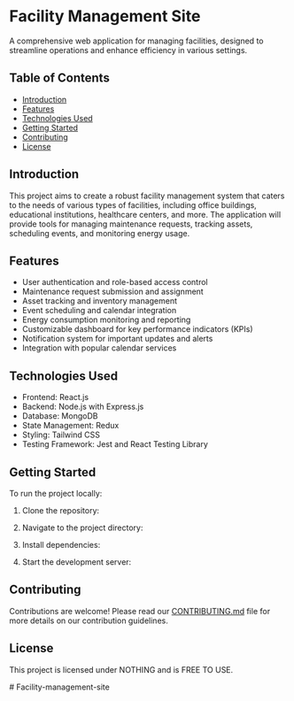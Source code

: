 # Facility Management Site

A comprehensive web application for managing facilities, designed to streamline operations and enhance efficiency in various settings.

## Table of Contents

- [Introduction](#introduction)
- [Features](#features)
- [Technologies Used](#technologies-used)
- [Getting Started](#getting-started)
- [Contributing](#contributing)
- [License](#license)

## Introduction

This project aims to create a robust facility management system that caters to the needs of various types of facilities, including office buildings, educational institutions, healthcare centers, and more. The application will provide tools for managing maintenance requests, tracking assets, scheduling events, and monitoring energy usage.

## Features

- User authentication and role-based access control
- Maintenance request submission and assignment
- Asset tracking and inventory management
- Event scheduling and calendar integration
- Energy consumption monitoring and reporting
- Customizable dashboard for key performance indicators (KPIs)
- Notification system for important updates and alerts
- Integration with popular calendar services

## Technologies Used

- Frontend: React.js
- Backend: Node.js with Express.js
- Database: MongoDB
- State Management: Redux
- Styling: Tailwind CSS
- Testing Framework: Jest and React Testing Library

## Getting Started

To run the project locally:

1. Clone the repository:

2. Navigate to the project directory:

3. Install dependencies:

4. Start the development server:

## Contributing

Contributions are welcome! Please read our [CONTRIBUTING.md](CONTRIBUTING.md) file for more details on our contribution guidelines.

## License

This project is licensed under NOTHING and is FREE TO USE.


#   F a c i l i t y - m a n a g e m e n t - s i t e  
 